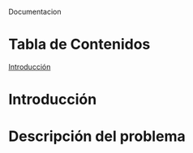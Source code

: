 Documentacion




# Tabla de Contenidos


[Introducción](#Introducción)


# Introducción


# Descripción del problema


# 